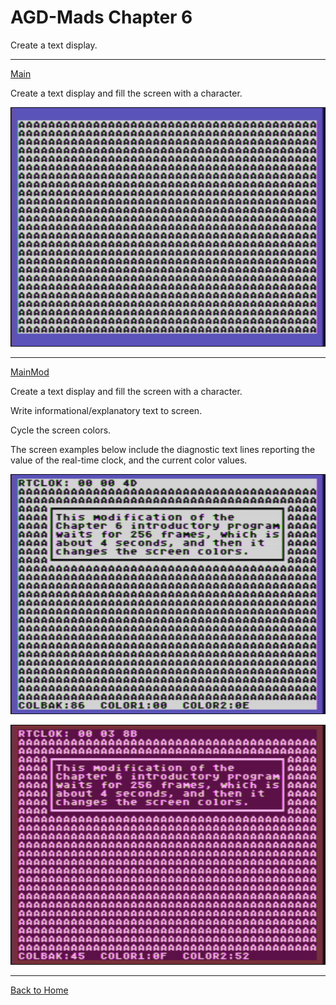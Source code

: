 # AGD-Mads Chapter 6
Create a text display.

---

[Main](https://github.com/kenjennings/AGD-Mads/blob/master/chap06Main.asm "Main") 

Create a text display and fill the screen with a character.

[![AGDChap06Main](https://github.com/kenjennings/AGD-Mads/blob/master/chap06Main.png)](#features1)

---

[MainMod](https://github.com/kenjennings/AGD-Mads/blob/master/chap06MainMod.asm "MainMod") 

Create a text display and fill the screen with a character.

Write informational/explanatory text to screen.

Cycle the screen colors.

The screen examples below include the diagnostic text lines reporting the value of the real-time clock, and the current color values.

[![AGDChap06MainMod_1](https://github.com/kenjennings/AGD-Mads/blob/master/chap06MainMod_1.png)](#features2)

[![AGDChap06MainMod_2](https://github.com/kenjennings/AGD-Mads/blob/master/chap06MainMod_2.png)](#features3)

---

[Back to Home](https://github.com/kenjennings/AGD-Mads/blob/master/README.md "Home") 

